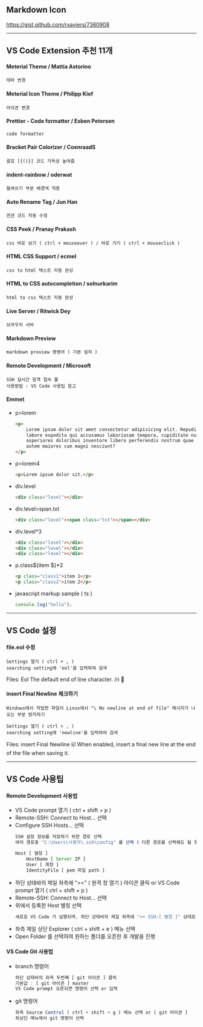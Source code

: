 ## Markdown Icon

https://gist.github.com/rxaviers/7360908

---

## VS Code Extension 추천 11개

#### Meterial Theme / Mattia Astorino

    테마 변경

#### Meterial Icon Theme / Philipp Kief

    아이콘 변경

#### Prettier - Code formatter / Esben Petersen

    code formatter

#### Bracket Pair Colorizer / CoenraadS

    괄호 [{()}] 코드 가독성 높여줌

#### indent-rainbow / oderwat

    들여쓰기 부분 배경색 적용

#### Auto Rename Tag / Jun Han

    연관 코드 자동 수정

#### CSS Peek / Pranay Prakash

    css 바로 보기 ( ctrl + mouseover ) / 바로 가기 ( ctrl + mouseclick )

#### HTML CSS Support / ecmel

    css to html 텍스트 자동 완성

#### HTML to CSS autocompletion / solnurkarim

    html to css 텍스트 자동 완성

#### Live Server / Ritwick Dey

    브라우저 서버

#### Markdown Preview

    markdown preview 명령어 ( 기본 설치 )

#### Remote Development / Microsoft

    SSH 실시간 원격 접속 툴
    사용방법 : VS Code 사용팁 참고

#### Emmet

-   p>lorem

    ```html
    <p>
    	Lorem ipsum dolor sit amet consectetur adipisicing elit. Repudiandae
    	labore expedita qui accusamus laboriosam tempora, cupiditate nulla
    	asperiores doloribus inventore libero perferendis nostrum quae officiis
    	autem maiores cum magni nesciunt?
    </p>
    ```

-   p>lorem4
    ```html
    <p>Lorem ipsum dolor sit.</p>
    ```
-   div.level
    ```html
    <div class="level"></div>
    ```
-   div.level>span.txt
    ```html
    <div class="level"><span class="txt"></span></div>
    ```
-   div.level\*3
    ```html
    <div class="level"></div>
    <div class="level"></div>
    <div class="level"></div>
    ```
-   p.class${item $}\*2
    ```html
    <p class="class1">item 1</p>
    <p class="class2">item 2</p>
    ```
-   javascript markup sample ( ts )
    ```ts
    console.log("hello");
    ```

---

## VS Code 설정

#### file.eol 수정

    Settings 열기 ( ctrl + , )
    searching setting에 'eol'을 입력하여 검색

Files: Eol
The default end of line character.
/n :arrow_down_small:

#### insert Final Newline 체크하기

    Windows에서 작업한 파일이 Linux에서 "\ No newline at end of file" 메시지가 나오는 부분 방지하기

    Settings 열기 ( ctrl + , )
    searching setting에 'newline'을 입력하여 검색

Files: insert Final Newline
:ballot_box_with_check: When enabled, insert a final new line at the end of the file when saving it.

---

## VS Code 사용팁

#### Remote Development 사용법

-   VS Code prompt 열기 ( ctrl + shift + p )
-   Remote-SSH: Connect to Host... 선택
-   Configure SSH Hosts... 선택
    ```ts
    SSH 설정 정보를 저장하기 위한 경로 선택
    여러 경로중 "C:\Users\사용자\.ssh\config" 를 선택 ( 다른 경로를 선택해도 될 듯 )
    ```
    ```ts
    Host [ 별칭 ]
        HostName [ Server IP ]
        User [ 계정 ]
        IdentityFile [ pem 파일 path ]
    ```
-   하단 상태바의 제일 좌측에 "><" ( 원격 창 열기 ) 아이콘 클릭 or VS Code prompt 열기 ( ctrl + shift + p )
-   Remote-SSH: Connect to Host... 선택
-   위에서 등록한 Host 별칭 선택
    ```ts
    새로운 VS Code 가 실행되며, 하단 상태바의 제일 좌측에 ">< SSH:[ 별칭 ]" 상태로 변경되는 것을 확인
    ```
-   좌측 제일 상단 Explorer ( ctrl + shift + e ) 메뉴 선택
-   Open Folder 를 선택하여 원하는 폴더를 오픈한 후 개발을 진행

#### VS Code Git 사용법

-   branch 명령어

    ```ts
    하단 상태바의 좌측 두번째 [ git 아이콘 ] 클릭
    기본값 : [ git 아이콘 ] master
    VS Code prompt 오픈되면 명령어 선택 or 입력
    ```

-   git 명령어

    ```ts
    좌측 Source Control ( ctrl + shift + g ) 메뉴 선택 or [ git 아이콘 ]
    좌상단 메뉴에서 git 명령어 선택
    ```
